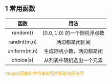 ## 1 常用函数

|函数|用法|
|:-:|:-:|
|random()|$[0.0,1.0)$ 的一个随机浮点数|
|randint(m,n)|两边都是闭区间|
|uniform(m,n)|生成随机小数，两边都是闭|
|choice(s)|从列表中随机选出一个元素|

<font color = orange>range()函数和字符串的切片都是左闭右开</font>



